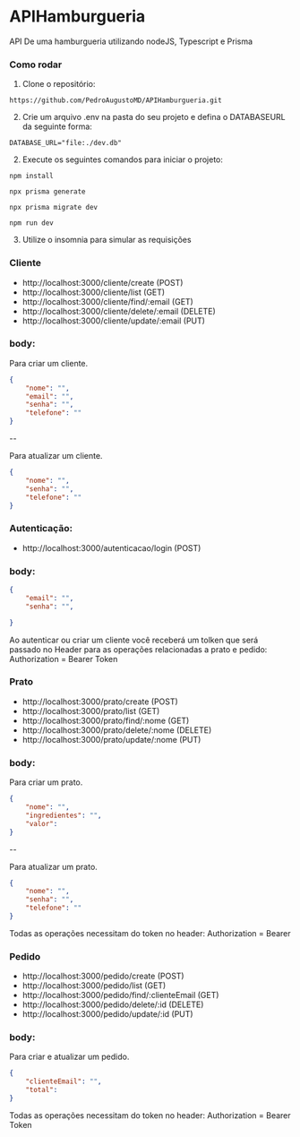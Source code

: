 # APIHamburgueria
API De uma hamburgueria utilizando nodeJS, Typescript e Prisma

### Como rodar
1. Clone o repositório:
```console
https://github.com/PedroAugustoMD/APIHamburgueria.git
```

2. Crie um arquivo .env na pasta do seu projeto e defina o DATABASEURL da seguinte forma:
```console
DATABASE_URL="file:./dev.db"
```

2. Execute os seguintes comandos para iniciar o projeto:
```console
npm install
```
```console
npx prisma generate
```
```console
npx prisma migrate dev
```
```console
npm run dev
```
3. Utilize o insomnia para simular as requisições

### Cliente
* http://localhost:3000/cliente/create (POST)
* http://localhost:3000/cliente/list (GET)
* http://localhost:3000/cliente/find/:email (GET)
* http://localhost:3000/cliente/delete/:email (DELETE)
* http://localhost:3000/cliente/update/:email (PUT)

### body:
Para criar um cliente.
```json
{
    "nome": "", 
    "email": "", 
    "senha": "", 
    "telefone": ""
}
```
--

Para atualizar um cliente.
```json
{
    "nome": "", 
    "senha": "", 
    "telefone": ""
}
```
### Autenticação:
* http://localhost:3000/autenticacao/login (POST)

### body:

```json
{ 
    "email": "", 
    "senha": "", 

}
```
Ao autenticar ou criar um cliente você receberá um tolken que será passado no Header para as operações relacionadas a prato e pedido:
Authorization = Bearer Token

### Prato

* http://localhost:3000/prato/create (POST)
* http://localhost:3000/prato/list (GET)
* http://localhost:3000/prato/find/:nome (GET)
* http://localhost:3000/prato/delete/:nome (DELETE)
* http://localhost:3000/prato/update/:nome (PUT)

### body:
Para criar um prato.
```json
{
    "nome": "", 
    "ingredientes": "", 
    "valor":  
}
```
--

Para atualizar um prato.
```json
{
    "nome": "", 
    "senha": "", 
    "telefone": ""
}
```
Todas as operações necessitam do token no header:
Authorization = Bearer 

### Pedido

* http://localhost:3000/pedido/create (POST)
* http://localhost:3000/pedido/list (GET)
* http://localhost:3000/pedido/find/:clienteEmail (GET)
* http://localhost:3000/pedido/delete/:id (DELETE)
* http://localhost:3000/pedido/update/:id (PUT)

### body:
Para criar e atualizar um pedido.
```json
{
    "clienteEmail": "", 
    "total":  
}
```

Todas as operações necessitam do token no header:
Authorization = Bearer Token
